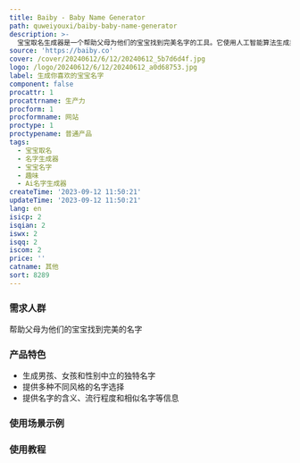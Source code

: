 ```yaml
---
title: Baiby - Baby Name Generator
path: quweiyouxi/baiby-baby-name-generator
description: >-
  宝宝取名生成器是一个帮助父母为他们的宝宝找到完美名字的工具。它使用人工智能算法生成男孩、女孩和性别中立的独特名字。它提供了多种选择，包括古典、流行、稀有、短小、宗教、精神、幻想、独特、虚构和自然等不同风格的名字。用户可以根据自己的喜好选择名字的起始字母、风格和来源。同时，该生成器还提供了名字的含义、流行程度、相关性别和相似名字等信息，帮助父母做出最好的选择。
source: 'https://baiby.co'
cover: /cover/20240612/6/12/20240612_5b7d6d4f.jpg
logo: /logo/20240612/6/12/20240612_a0d68753.jpg
label: 生成你喜欢的宝宝名字
component: false
procattr: 1
procattrname: 生产力
procform: 1
procformname: 网站
proctype: 1
proctypename: 普通产品
tags:
  - 宝宝取名
  - 名字生成器
  - 宝宝名字
  - 趣味
  - Ai名字生成器
createTime: '2023-09-12 11:50:21'
updateTime: '2023-09-12 11:50:21'
lang: en
isicp: 2
isqian: 2
iswx: 2
isqq: 2
iscom: 2
price: ''
catname: 其他
sort: 8289
---
```




### 需求人群
帮助父母为他们的宝宝找到完美的名字

### 产品特色
- 生成男孩、女孩和性别中立的独特名字
- 提供多种不同风格的名字选择
- 提供名字的含义、流行程度和相似名字等信息

### 使用场景示例


### 使用教程


  

